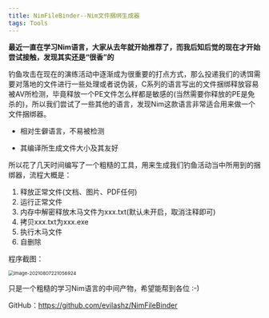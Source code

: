 ```yaml
---
title: NimFileBinder--Nim文件捆绑生成器
tags: Tools
---
```


​	**最近一直在学习Nim语言，大家从去年就开始推荐了，而我后知后觉的现在才开始尝试接触，发现其实还是“很香”的**



​	钓鱼攻击在现在的演练活动中逐渐成为很重要的打点方式，那么投递我们的诱饵需要对落地的文件进行一些处理或者说伪装，C系列的语言写出的文件捆绑释放容易被AV所检测，毕竟释放一个PE文件怎么样都是敏感的(当然需要你释放的PE是免杀的)，所以我们尝试了一些其他的语言，发现Nim这款语言非常适合用来做一个文件捆绑器。

- 相对生僻语言，不易被检测

- 其编译所生成文件大小及其友好



所以花了几天时间编写了一个粗糙的工具，用来生成我们钓鱼活动当中所用到的捆绑器，流程大概是：

1. 释放正常文件(文档、图片、PDF任何)
2. 运行正常文件
3. 内存中解密释放木马文件为xxx.txt(默认未开启，取消注释即可)
4. 拷贝xxx.txt为xxx.exe
5. 执行木马文件
6. 自删除

程序截图：

<img src="https://images-1258433570.cos.ap-beijing.myqcloud.com/images/20210807222941.png" alt="image-20210807221056924" style="zoom:67%;" />



只是一个粗糙的学习Nim语言的中间产物，希望能帮到各位 :-)

GitHub：https://github.com/evilashz/NimFileBinder

